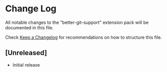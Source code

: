 # Change Log

All notable changes to the "better-git-support" extension pack will be documented in this file.

Check [Keep a Changelog](http://keepachangelog.com/) for recommendations on how to structure this file.

## [Unreleased]

- Initial release
